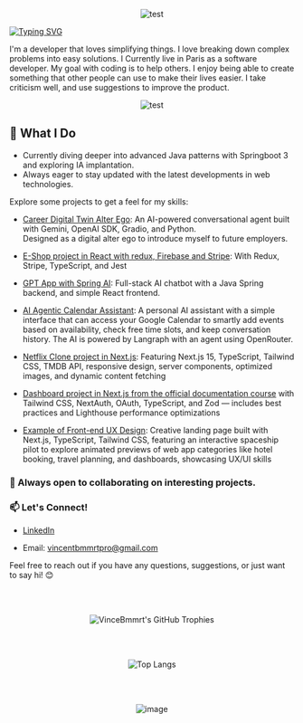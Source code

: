 
          
          
<p align="center">
  <img src="https://media1.tenor.com/m/G_Td1o1G3cQAAAAC/future-pixel.gif" alt="test">
</p>


[![Typing SVG](https://readme-typing-svg.demolab.com?font=Fira+Code&weight=500&size=40&pause=1000&color=F7F7F7&background=000000F8&random=false&width=750&height=70&lines=Hi+there+%F0%9F%91%8B+My+name+is+Vincent)](https://git.io/typing-svg)

I'm a developer that loves simplifying things. I love breaking down complex problems into easy solutions. I Currently live in Paris as a software developer. My goal with coding is to help others. I enjoy being able to create something that other people can use to make their lives easier. I take criticism well, and use suggestions to improve the product.

<p align="center">
  <img src="https://steamuserimages-a.akamaihd.net/ugc/831329771678673548/49C66203D4484F804076D9E21376CE55F8BC2DFE/?imw=5000&imh=5000&ima=fit&impolicy=Letterbox&imcolor=%23000000&letterbox=false" alt="test">
</p>


## 🌱 What I Do

- Currently diving deeper into advanced Java patterns with Springboot 3 and exploring IA implantation.
- Always eager to stay updated with the latest developments in web technologies.

Explore some projects to get a feel for my skills:
- [Career Digital Twin Alter Ego](https://huggingface.co/spaces/vincentBmmrt/career_conversation): An AI-powered conversational agent built with Gemini, OpenAI SDK, Gradio, and Python.  
  Designed as a digital alter ego to introduce myself to future employers.
- [E-Shop project in React with redux, Firebase and Stripe](https://cerulean-melba-c14f75.netlify.app/): With Redux, Stripe, TypeScript, and Jest
  
- [GPT App with Spring AI](https://springai-front-33avo5rrd-vincebmmrts-projects.vercel.app/): Full-stack AI chatbot with a Java Spring backend, and simple React frontend.
  
- [AI Agentic Calendar Assistant](https://ai-assistant-langraph-openrouter-ew8l.vercel.app/): A personal AI assistant with a simple interface that can access your Google Calendar to smartly add events based on availability, check free time slots, and keep conversation history. The AI is powered by Langraph with an agent using OpenRouter.
  
- [Netflix Clone project in Next.js](https://netflix-portfolio-nine.vercel.app/): Featuring Next.js 15, TypeScript, Tailwind CSS, TMDB API, responsive design, server components, optimized images, and dynamic content fetching
  
- [Dashboard project in Next.js from the official documentation course](https://nextjs-dashboard-vincebmmrts-projects.vercel.app/) with Tailwind CSS, NextAuth, OAuth, TypeScript, and Zod — includes best practices and Lighthouse performance optimizations
  
- [Example of Front-end UX Design](https://space-showcase-lime.vercel.app/): Creative landing page built with Next.js, TypeScript, Tailwind CSS, featuring an interactive spaceship pilot to explore animated previews of web app categories like hotel booking, travel planning, and dashboards, showcasing UX/UI skills


### 👯 Always open to collaborating on interesting projects.

### 📫 Let's Connect!

- [LinkedIn](https://www.linkedin.com/in/vincent-b-289a2a184/)

- Email: vincentbmmrtpro@gmail.com

Feel free to reach out if you have any questions, suggestions, or just want to say hi! 😊


<br/><br/>

<div align="center">
    <img src="https://github-profile-trophy.vercel.app/?username=VinceBmmrt&theme=radical&no-frame=true&margin-w=4&rank=SECRET,SSS,SS,S,AAA,AA,A,B&row=2&column=4" alt="VinceBmmrt's GitHub Trophies" />
</div>

<br/><br/>



<div align="center">
    <img src="https://github-readme-stats.vercel.app/api/top-langs/?username=VinceBmmrt&layout=compact&theme=radical&langs_count=20" alt="Top Langs" />
</div>

<br/><br/>

<div align="center">
<p align="center">
  <img src="https://24.media.tumblr.com/65032a3e0a3aaffd4f336bfa8ce0b65f/tumblr_mh0j8p3MeO1qagmleo1_250.gif" alt="image">
</p>
</div>








